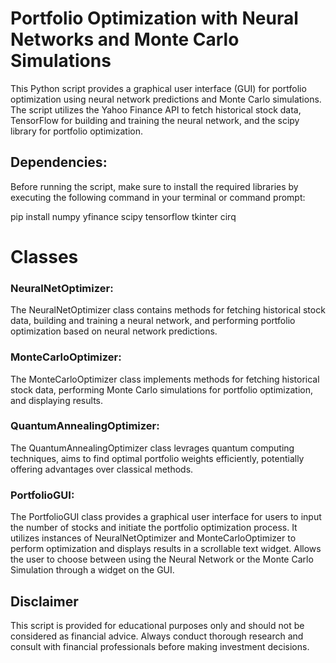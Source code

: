 # Portfolio Optimization with Neural Networks and Monte Carlo Simulations
This Python script provides a graphical user interface (GUI) for portfolio optimization using neural network predictions and Monte Carlo simulations. The script utilizes the Yahoo Finance API to fetch historical stock data, TensorFlow for building and training the neural network, and the scipy library for portfolio optimization.

## Dependencies:
Before running the script, make sure to install the required libraries by executing the following command in your terminal or command prompt:

pip install numpy yfinance scipy tensorflow tkinter cirq

# Classes
### NeuralNetOptimizer:
The NeuralNetOptimizer class contains methods for fetching historical stock data, building and training a neural network, and performing portfolio optimization based on neural network predictions.

### MonteCarloOptimizer:
The MonteCarloOptimizer class implements methods for fetching historical stock data, performing Monte Carlo simulations for portfolio optimization, and displaying results.

### QuantumAnnealingOptimizer:
The QuantumAnnealingOptimizer class levrages quantum computing techniques, aims to find optimal portfolio weights efficiently, potentially offering advantages over classical methods. 

### PortfolioGUI:
The PortfolioGUI class provides a graphical user interface for users to input the number of stocks and initiate the portfolio optimization process. It utilizes instances of NeuralNetOptimizer and MonteCarloOptimizer to perform optimization and displays results in a scrollable text widget. Allows the user to choose between using the Neural Network or the Monte Carlo Simulation through a widget on the GUI. 

## Disclaimer
This script is provided for educational purposes only and should not be considered as financial advice. Always conduct thorough research and consult with financial professionals before making investment decisions.